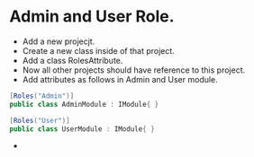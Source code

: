 # Admin and User Role. 
- Add a new projecjt.
- Create a new class inside of that project.
- Add a class RolesAttribute.
- Now all other projects should have reference to this project.
- Add attributes as follows in Admin and User module.
```cs
[Roles("Admin")]
public class AdminModule : IModule{ }
```

```cs
[Roles("User")]
public class UserModule : IModule{ }
```
- 